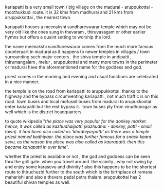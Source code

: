 

kariapatti is a very small town / big village on the madurai - aruppukottai - thoothukkudi route. it is 32 kms from madhurai and 21 kms from aruppukkottai , the nearest town.

kariapatti houses a meenakshi sundhareswarar temple which may not be very old like the ones sung in thevaram , thiruvasagam or other earlier hymns but offers a quaint setting to worship the lord.

the name meenakshi sundhareswarar comes from the much more famous counterpart in madurai as it happens to newer temples in villages / town surrounding such major centers.&nbsp; the shiva temple in andipatti , thirumangalam , melur , aruppukottai and many more towns in the perimeter or madurai have the aforementioned name for the goddess and god.

priest comes in the morning and evening and usual functions are celebrated in a nice manner.

the temple is on the road from kariapatti to aruppukkottai. thanks to the highway and the bypass circumventing kariapatti , not much traffic is on this road. town buses and local mofussil buses from madurai to arupukkootai enter kariapatti but the rest bypass it.&nbsp; town buses ply from virudhunagar as well which is the district headquarters.

to quote wikipedia "<em>the place was very popular for the donkey market. hence, it was called as kazhudhaipatti (kazhudhai - donkey, patti - small town). it had been also called as 'khadhiyarpatti' as there was a temple priest named kadhiyaar. the place was further famous for a snack kaara sevu, as the reason the place was also called as kaarapatti. then this became kariapatti in over time</em>".

whether the priest is available or not , the god and goddess can be seen thru the grill gate. when you travel around&nbsp; the vicinity , why not swing by and enjoy some karasevu and divinity ! also this happens to be the shortest route to thiruchuzhi further to the south which is the birthplace of ramana maharishi and also a thevara padal petra thalam. aruppukottai has 2 beautiful shivan temples as well.